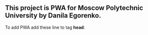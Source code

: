 <h2>This project is PWA for Moscow Polytechnic University by Danila Egorenko.</h2>

<p>To add PWA add these line to tag <strong>head</strong>:</p>
<pre>
<script src="pwa.js"></script>
</pre>
